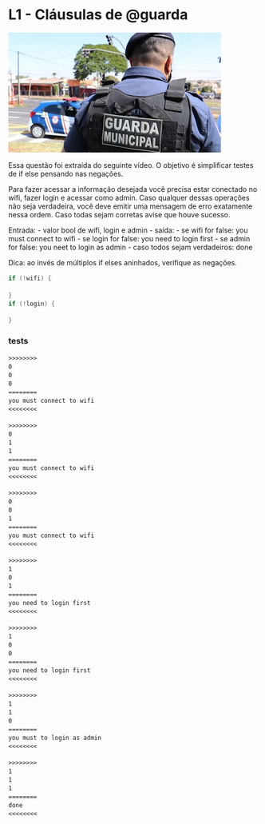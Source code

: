 # L1 - Cláusulas de @guarda

![_](cover.jpg)

Essa questão foi extraída do seguinte vídeo. O objetivo é simplificar testes de if else pensando nas negações.

Para fazer acessar a informação desejada você precisa estar conectado no wifi, fazer login e acessar como admin. Caso qualquer dessas operações não seja verdadeira, você deve emitir uma mensagem de erro exatamente nessa ordem. Caso todas sejam corretas avise que houve sucesso.

Entrada: 
    - valor bool de wifi, login e admin
    - saída:
        - se wifi for false: you must connect to wifi
        - se login for false: you need to login first
        - se admin for false: you neet to login as admin
        - caso todos sejam verdadeiros: done

Dica: ao invés de múltiplos if elses aninhados, verifique as negações. 
```c
if (!wifi) {

}
if (!login) {

}
```

### tests
``` txt
>>>>>>>>
0
0
0
========
you must connect to wifi
<<<<<<<<

>>>>>>>>
0
1
1
========
you must connect to wifi
<<<<<<<<

>>>>>>>>
0
0
1
========
you must connect to wifi
<<<<<<<<

>>>>>>>>
1
0
1
========
you need to login first
<<<<<<<<

>>>>>>>>
1
0
0
========
you need to login first
<<<<<<<<

>>>>>>>>
1
1
0
========
you must to login as admin
<<<<<<<<

>>>>>>>>
1
1
1
========
done
<<<<<<<<

```
